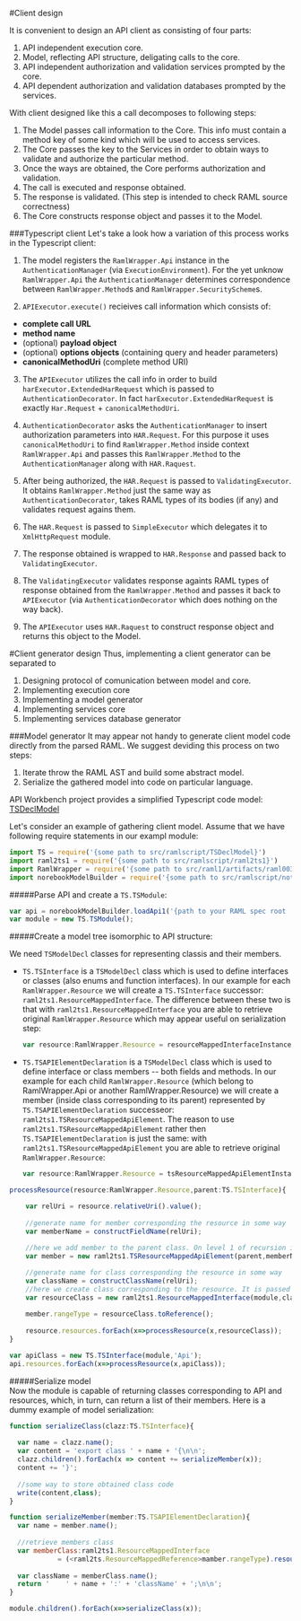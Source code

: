 #Client design

It is convenient to design an API client as consisting of four parts:

1. API independent execution core.
2. Model, reflecting API structure, deligating calls to the core.
3. API independent authorization and validation services prompted by the core.
4. API dependent authorization and validation databases prompted by the services.

With client designed like this a call decomposes to following steps:

1. The Model passes call information to the Core. This info must contain a method key of some kind which will be used to access services.
2. The Core passes the key to the Services in order to obtain ways to validate and authorize the particular method.
3. Once the ways are obtained, the Core performs authorization and validation.
4. The call is executed and response obtained.
5. The response is validated. (This step is intended to check RAML source correctness)
6. The Core constructs response object and passes it to the Model.

###Typescript client
Let's take a look how a variation of this process works in the Typescript client:

1. The model registers the `RamlWrapper.Api` instance in the `AuthenticationManager` (via `ExecutionEnvironment`).
For the yet unknow `RamlWrapper.Api` the `AuthenticationManager` determines correspondence between `RamlWrapper.Method`s and `RamlWrapper.SecurityScheme`s.

2. `APIExecutor.execute()` recieives call information which consists of:
  * **complete call URL**
  * **method name**
  * (optional) **payload object**
  * (optional) **options objects** (containing query and header parameters)
  * **canonicalMethodUri** (complete method URI)

3. The `APIExecutor` utilizes the call info in order to build `harExecutor.ExtendedHarRequest` which is passed to `AuthenticationDecorator`. In fact `harExecutor.ExtendedHarRequest` is exactly `Har.Request` + `canonicalMethodUri`.

4. `AuthenticationDecorator` asks the `AuthenticationManager` to insert authorization parameters into `HAR.Request`. For this purpose it uses `canonicalMethodUri` to find `RamlWrapper.Method` inside context `RamlWrapper.Api` and passes this `RamlWrapper.Method` to the `AuthenticationManager` along with `HAR.Raquest`.

5. After being authorized, the `HAR.Request` is passed to `ValidatingExecutor`. It obtains `RamlWrapper.Method` just the same way as `AuthenticationDecorator`, takes RAML types of its bodies (if any) and validates request agains them.

6. The `HAR.Request` is passed to `SimpleExecutor` which delegates it to `XmlHttpRequest` module.

7. The response obtained is wrapped to `HAR.Response` and passed back to `ValidatingExecutor`.

8. The `ValidatingExecutor` validates response againts RAML types of response obtained from the `RamlWrapper.Method` and passes it back to `APIExecutor` (via `AuthenticationDecorator` which does nothing on the way back).

9. The `APIExecutor` uses `HAR.Raquest` to construct response object and returns this object to the Model.


#Client generator design
Thus, implementing a client generator can be separated to

1. Designing protocol of comunication between model and core.
2. Implementing execution core
3. Implementing a model generator
4. Implementing services core
3. Implementing services database generator


###Model generator
It may appear not handy to generate client model code directly from the parsed RAML. We suggest deviding this process on two steps:

1. Iterate throw the RAML AST and build some abstract model.
2. Serialize the gathered model into code on particular language.

API Workbench project provides a simplified Typescript code model: [TSDeclModel](https://github.com/mulesoft-labs/api-workbench/blob/master/src/ramlscript/TSDeclModel.ts)

Let's consider an example of gathering client model. Assume that we have following require statements in our exampl module:
```javascript
import TS = require('{some path to src/ramlscript/TSDeclModel}')
import raml2ts1 = require('{some path to src/ramlscript/raml2ts1}')
import RamlWrapper = require('{some path to src/raml1/artifacts/raml003Parser}')
import norebookModelBuilder = require('{some path to src/ramlscript/notebookModelBuilder}')
```

#####Parse API and create a `TS.TSModule`:
  ```javascript
  var api = norebookModelBuilder.loadApi1('{path to your RAML spec root .raml file}')
  var module = new TS.TSModule();
  ```

#####Create a model tree isomorphic to API structure:

We need `TSModelDecl` classes for representing classis and their members.

* `TS.TSInterface` is a `TSModelDecl` class which is used to define interfaces or classes (also enums and function interfaces). In our example for each `RamlWrapper.Resource` we will create a `TS.TSInterface` successor: `raml2ts1.ResourceMappedInterface`. The difference between these two is that with `raml2ts1.ResourceMappedInterface` you are able to retrieve original `RamlWrapper.Resource` which may appear useful on serialization step:
 
  ```javascript
  var resource:RamlWrapper.Resource = resourceMappedInterfaceInstance.original().originalResource;
  ```

* `TS.TSAPIElementDeclaration` is a `TSModelDecl` class which is used to define interface or class members -- both fields and methods. In our example for each child `RamlWrapper.Resource` (which belong to RamlWrapper.Api or another RamlWrapper.Resource) we will create a member (inside class corresponding to its parent) represented by `TS.TSAPIElementDeclaration` successeor: `raml2ts1.TSResourceMappedApiElement`. The reason to use `raml2ts1.TSResourceMappedApiElement` rather then `TS.TSAPIElementDeclaration` is just the same: with `raml2ts1.TSResourceMappedApiElement` you are able to retrieve original `RamlWrapper.Resource`:
  ```javascript
  var resource:RamlWrapper.Resource = tsResourceMappedApiElementInstance.originalResource;
  ```


```javascript
processResource(resource:RamlWrapper.Resource,parent:TS.TSInterface){

    var relUri = resource.relativeUri().value();	
	
    //generate name for member corresponding the resource in some way
    var memberName = constructFieldName(relUri);
	
    //here we add member to the parent class. On level 1 of recursion it is `apiClass`
    var member = new raml2ts1.TSResourceMappedApiElement(parent,memberName,resource);

    //generate name for class corresponding the resource in some way
    var className = constructClassName(relUri);
    //here we create class corresponding to the resource. It is passed to next level of recursion.
    var resourceClass =	new raml2ts1.ResourceMappedInterface(module,className,member);
    
    member.rangeType = resourceClass.toReference();
	
    resource.resources.forEach(x=>processResource(x,resourceClass));
}

var apiClass = new TS.TSInterface(module,'Api');
api.resources.forEach(x=>processResource(x,apiClass));
```

#####Serialize model  
Now the module is capable of returning classes corresponding to API and resources, which, in turn, can return a list of their members. Here is a dummy example of model serialization:
```javascript
function serializeClass(clazz:TS.TSInterface){
  
  var name = clazz.name();
  var content = 'export class ' + name + '{\n\n';
  clazz.children().forEach(x => content += serializeMember(x));
  content += '}';
  
  //some way to store obtained class code
  write(content,class);
}

function serializeMember(member:TS.TSAPIElementDeclaration){
  var name = member.name();
  
  //retrieve members class
  var memberClass:raml2ts1.ResourceMappedInterface
            = (<raml2ts.ResourceMappedReference>mamber.rangeType).resourceInterface();
  
  var className = memberClass.name();
  return '    ' + name + ':' + 'className' + ';\n\n';
}

module.children().forEach(x=>serializeClass(x));
```



